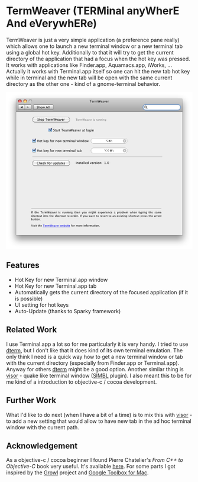 TermWeaver (TERMinal anyWherE And eVerywhERe)
=============================================

TermWeaver is just a very simple application (a preference pane
really) which allows one to launch a new terminal window or a new
terminal tab using a global hot key. Additionally to that it will try
to get the current directory of the application that had a focus when
the hot key was pressed. It works with applications like Finder.app,
Aquamacs.app, iWorks, ... Actually it works with Terminal.app itself
so one can hit the new tab hot key while in terminal and the new tab
will be open with the same current directory as the other one - kind
of a gnome-terminal behavior.

![TermWeaver preference pane screenshot version 1.0][1]

Features
--------

* Hot Key for new Terminal.app window
* Hot Key for new Terminal.app tab
* Automatically gets the current directory of the focused application (if it is possible)
* UI setting for hot keys
* Auto-Update (thanks to Sparky framework)

Related Work
------------

I use Terminal.app a lot so for me particularly it is very handy. I
tried to use [dterm][2], but I don't like that it does kind of its own
terminal emulation. The only think I need is a quick way how to get a
new terminal window or tab with the current directory (especially from
Finder.app or Terminal.app). Anyway for others [dterm][3] might be a
good option. Another similar thing is [visor][4] - quake like terminal
window ([SIMBL][5] plugin). I also meant this to be for me kind of a
introduction to objective-c / cocoa development.

Further Work
------------

What I'd like to do next (when I have a bit of a time) is to mix this
with [visor][4] - to add a new setting that would allow to have new
tab in the ad hoc terminal window with the current path.

Acknowledgement
---------------

As a objective-c / cocoa beginner I found Pierre Chatelier's *From C++
to Objective-C* book very useful. It's available [here][7]. For some
parts I got inspired by the [Growl][8] project and [Google Toolbox for
Mac][9].


  [1]: http://github.com/fikovnik/TermWeaver/raw/master/wiki/images/sshot-prefpane-1.0.png
  [2]: http://www.decimus.net/dterm.php
  [3]: http://www.decimus.net/dterm.php
  [4]: http://github.com/darwin/visor
  [5]: http://www.culater.net/software/SIMBL/SIMBL.php
  [6]: http://github.com/darwin/visor
  [7]: http://www.chachatelier.fr/programmation/fichiers/cpp-objc-en.pdf
  [8]: http://growl.info/source.php
  [9]: http://code.google.com/p/google-toolbox-for-mac/